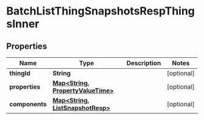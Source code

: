

# BatchListThingSnapshotsRespThingsInner


## Properties

| Name | Type | Description | Notes |
|------------ | ------------- | ------------- | -------------|
|**thingId** | **String** |  |  [optional] |
|**properties** | [**Map&lt;String, PropertyValueTime&gt;**](PropertyValueTime.md) |  |  [optional] |
|**components** | [**Map&lt;String, ListSnapshotResp&gt;**](ListSnapshotResp.md) |  |  [optional] |



